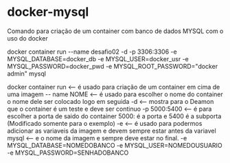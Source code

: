 # docker-mysql
Comando para criação de um container com banco de dados MYSQL com o uso do docker

 docker container run --name desafio02 -d -p 3306:3306 -e MYSQL_DATABASE=docker_db -e MYSQL_USER=docker_usr -e MYSQL_PASSWORD=docker_pwd -e MYSQL_ROOT_PASSWORD="docker admin" mysql

docker container run <-- é usado para criação de um container em cima de uma imagem 
-- name NOME <-- é usado para escolher o nome do container o nome dele ser colocado logo em seguida 
-d <-- mostra para o Deamon que o container é um teste e deve ser continuo 
-p 5000:5400 <-- é para escolher a porta de saido do container 5000: é a porta e 5400 é a subporta (Modificado somente para o exemplo) 
-e <-- é usado para podermos adicionar as variaveis da imagem e devem sempre estar antes da variavel 
mysql <-- e o nome da imagem e sempre deve estar no final. 
-e MYSQL_DATABASE=NOMEDOBANCO 
-e MYSQL_USER=NOMEDOUSUARIO 
-e MYSQL_PASSWORD=SENHADOBANCO
